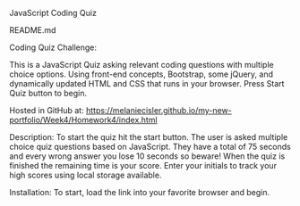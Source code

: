 JavaScript Coding Quiz

README.md

Coding Quiz Challenge:

This is a JavaScript Quiz asking relevant coding questions with multiple choice options. Using front-end concepts, Bootstrap, some jQuery, and dynamically updated HTML and CSS that runs in your browser. Press Start Quiz button to begin.

Hosted in GitHub at: https://melaniecisler.github.io/my-new-portfolio/Week4/Homework4/index.html

Description: To start the quiz hit the start button. The user is asked multiple choice quiz questions based on JavaScript. They have a total of 75 seconds and every wrong answer you lose 10 seconds so beware! When the quiz is finished the remaining time is your score. Enter your initials to track your high scores using local storage available.

Installation: To start, load the link into your favorite browser and begin.